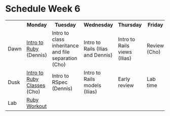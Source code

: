 # Schedule Week 6

<table>
  <tr>
    <th></th>
    <th>Monday</th>
    <th>Tuesday</th>
    <th>Wednesday</th>
    <th>Thursday</th>
    <th>Friday</th>
  </tr>
  <tr>
    <td>Dawn</td>
    <td><a href="https://github.com/sf-wdi-14/notes/blob/master/lectures/week-6/_1_monday/dawn/introduction-to-ruby.md">Intro to Ruby</a> (Dennis)</td>
    <td>Intro to class inheritance and file separation (Cho)</td>
    <td>Intro to Rails (Ilias and Dennis)</td>
    <td>Intro to Rails views (Ilias)</td>
    <td>Review (Cho)</td>
  </tr>
  <tr>
    <td>Dusk</td>
    <td><a href="https://github.com/sf-wdi-14/notes/blob/master/lectures/week-6/_1_monday/dusk/introduction-to-classes.md">Intro to Ruby Classes</a> (Cho)</td>
    <td>Intro to RSpec (Dennis)</td>
    <td>Intro to Rails models (Ilias)</td>
    <td>Early review</td>
    <td>Lab time</td>
  </tr>
  <tr>
    <td>Lab</td>
    <td><a href="https://github.com/sf-wdi-14/ruby-workout">Ruby Workout</a></td>
    <td></td>
    <td></td>
    <td></td>
    <td></td>
  </tr>
</table>

